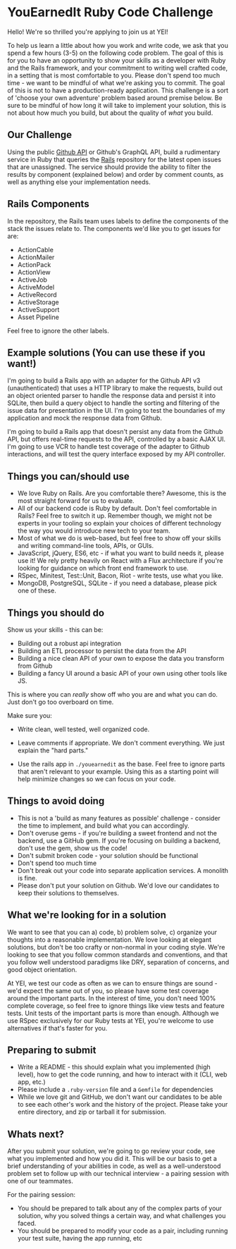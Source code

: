 # YouEarnedIt Ruby Code Challenge

Hello!  We're so thrilled you're applying to join us at YEI!

To help us learn a little about how you work and write code, we ask that you spend a few hours (3-5) on the following code problem. The goal of this is for you to have an opportunity to show your skills as a developer with Ruby and the Rails framework, and your commitment to writing well crafted code, in a setting that is most comfortable to you.  Please don't spend too much time - we want to be mindful of what we're asking you to commit.  The goal of this is not to have a production-ready application.  This challenge is a sort of 'choose your own adventure' problem based around premise below.  Be sure to be mindful of how long it will take to implement your solution, this is not about how much you build, but about the quality of _what_ you build.


## Our Challenge

Using the public [Github API](https://developer.github.com/v3/) or Github's GraphQL API, build a rudimentary service in Ruby that queries the [Rails](https://github.com/rails/rails) repository for the latest open issues that are unassigned.  The service should provide the ability to filter the results by component (explained below) and order by comment counts, as well as anything else your implementation needs.


## Rails Components

In the repository, the Rails team uses labels to define the components of the stack the issues relate to.  The components we'd like you to get issues for are:

- ActionCable
- ActionMailer
- ActionPack
- ActionView
- ActiveJob
- ActiveModel
- ActiveRecord
- ActiveStorage
- ActiveSupport
- Asset Pipeline

Feel free to ignore the other labels.

## Example solutions (You can use these if you want!)

I'm going to build a Rails app with an adapter for the Github API v3 (unauthenticated) that uses a HTTP library to make the requests, build out an object oriented parser to handle the response data and persist it into SQLite, then build a query object to handle the sorting and filtering of the issue data for presentation in the UI.  I'm going to test the boundaries of my application and mock the response data from Github.

I'm going to build a Rails app that doesn't persist any data from the Github API, but offers real-time requests to the API, controlled by a basic AJAX UI.  I'm going to use VCR to handle test coverage of the adapter to Github interactions, and will test the query interface exposed by my API controller.

## Things you can/should use

- We love Ruby on Rails. Are you comfortable there? Awesome, this is the most straight forward for us to evaluate.
- All of our backend code is Ruby by default. Don't feel comfortable in Rails? Feel free to switch it up. Remember though, we might not be experts in your tooling so explain your choices of different technology the way you would introduce new tech to your team.
- Most of what we do is web-based, but feel free to show off your skills and writing command-line tools, APIs, or GUIs.
- JavaScript, jQuery, ES6, etc - if what you want to build needs it, please use it! We rely pretty heavily on React with a Flux architecture if you're looking for guidance on which front end framework to use.
- RSpec, Minitest, Test::Unit, Bacon, Riot - write tests, use what you like.
- MongoDB, PostgreSQL, SQLite - if you need a database, please pick one of these.

## Things you should do
Show us your skills - this can be:
- Building out a robust api integration
- Building an ETL processor to persist the data from the API
- Building a nice clean API of your own to expose the data you transform from Github
- Building a fancy UI around a basic API of your own using other tools like JS.

This is where you can _really_ show off who you are and what you can do. Just don't go too overboard on time.

Make sure you:
- Write clean, well tested, well organized code.
- Leave comments if appropriate. We don't comment everything. We just explain the "hard parts."

- Use the rails app in `./youearnedit` as the base. Feel free to ignore parts that aren't relevant to your example. Using this as a starting point will help minimize changes so we can focus on your code.


## Things to avoid doing

- This is not a 'build as many features as possible' challenge - consider the time to implement, and build what you can accordingly.
- Don't overuse gems - if you're building a sweet frontend and not the backend, use a GitHub gem.  If you're focusing on building a backend, don't use the gem, show us the code!
- Don't submit broken code - your solution should be functional
- Don't spend too much time
- Don't break out your code into separate application services.  A monolith is fine.
- Please don't put your solution on Github.  We'd love our candidates to keep their solutions to themselves.


## What we're looking for in a solution
We want to see that you can a) code, b) problem solve, c) organize your thoughts into a reasonable implementation.  We love looking at elegant solutions, but don't be too crafty or non-normal in your coding style.  We're looking to see that you follow common standards and conventions, and that you follow well understood paradigms like DRY, separation of concerns, and good object orientation.

At YEI, we test our code as often as we can to ensure things are sound - we'd expect the same out of you, so please have some test coverage around the important parts.  In the interest of time, you don't need 100% complete coverage, so feel free to ignore things like view tests and feature tests.  Unit tests of the important parts is more than enough. Although we use RSpec exclusively for our Ruby tests at YEI, you're welcome to use alternatives if that's faster for you.

## Preparing to submit
- Write a README - this should explain what you implemented (high level), how to get the code running, and how to interact with it (CLI, web app, etc.)
- Please include a `.ruby-version` file and a `Gemfile` for dependencies
- While we love git and GitHub, we don't want our candidates to be able to see each other's work and the history of the project.  Please take your entire directory, and zip or tarball it for submission.

## Whats next?
After you submit your solution, we're going to go review your code, see what you implemented and how you did it.  This will be our basis to get a brief understanding of your abilities in code, as well as a well-understood problem set to follow up with our technical interview - a pairing session with one of our teammates.

For the pairing session:

- You should be prepared to talk about any of the complex parts of your solution, why you solved things a certain way, and what challenges you faced.
- You should be prepared to modify your code as a pair, including running your test suite, having the app running, etc
